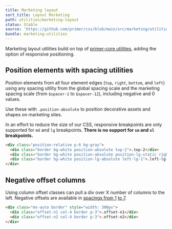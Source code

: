 ```yaml
---
title: Marketing layout
sort_title: Layout Marketing
path: utilities/marketing-layout
status: Stable
source: 'https://github.com/primer/css/blob/main/src/marketing/utilities/layout.scss'
bundle: marketing-utilities
---
```


Marketing layout utilities build on top of [primer-core utilities](/utilities/layout#position), adding the option of responsive positioning.



## Position elements with spacing utilities

Position elements from all four element edges (`top`, `right`, `bottom`, and `left`) using any spacing utility from the global spacing scale and the marketing spacing scale (from `$spacer-1` to `$spacer-12`), including negative and 0 values.

Use these with `.position-absolute` to position decorative assets and shapes on marketing sites.

In an effort to reduce the size of our CSS, responsive breakpoints are only supported for `md` and `lg` breakpoints. **There is no support for `sm` and `xl` breakpoints.**

```html live
<div class="position-relative p-6 bg-gray">
  <div class="border bg-white position-absolute top-2">.top-2</div>
  <div class="border bg-white position-absolute position-lg-static right-md-4">.right-md-4</div>
  <div class="border bg-white position-lg-absolute left-lg-1">.left-lg-1</div>
</div>
```

## Negative offset columns

Using column offset classes can pull a div over X number of columns to the left. Negative offsets are available in [spacings from 1](../support/spacing/#spacing-scale) [to 7](../support/marketing-variables/).

```html live
<div class="mx-auto border" style="width: 300px">
  <div class="offset-n1 col-4 border p-3">.offset-n1</div>
  <div class="offset-n2 col-4 border p-3">.offset-n2</div>
</div>
```
